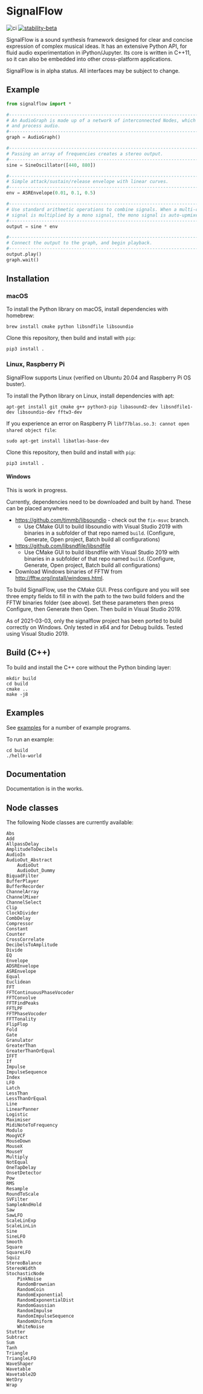 # SignalFlow

![ci](https://github.com/ideoforms/signal/workflows/ci/badge.svg) [![stability-beta](https://img.shields.io/badge/stability-beta-33bbff.svg)](https://github.com/mkenney/software-guides/blob/master/STABILITY-BADGES.md#beta)

SignalFlow is a sound synthesis framework designed for clear and concise expression of complex musical ideas. It has an extensive Python API, for fluid audio experimentation in iPython/Jupyter. Its core is written in C++11, so it can also be embedded into other cross-platform applications.

SignalFlow is in alpha status. All interfaces may be subject to change.

## Example

```python
from signalflow import *

#--------------------------------------------------------------------------------
# An AudioGraph is made up of a network of interconnected Nodes, which generate
# and process audio. 
#--------------------------------------------------------------------------------
graph = AudioGraph()

#--------------------------------------------------------------------------------
# Passing an array of frequencies creates a stereo output.
#--------------------------------------------------------------------------------
sine = SineOscillator([440, 880])

#--------------------------------------------------------------------------------
# Simple attack/sustain/release envelope with linear curves.
#--------------------------------------------------------------------------------
env = ASREnvelope(0.01, 0.1, 0.5)

#--------------------------------------------------------------------------------
# Use standard arithmetic operations to combine signals. When a multi-channel 
# signal is multiplied by a mono signal, the mono signal is auto-upmixed.
#--------------------------------------------------------------------------------
output = sine * env

#--------------------------------------------------------------------------------
# Connect the output to the graph, and begin playback.
#--------------------------------------------------------------------------------
output.play()
graph.wait()
```

## Installation

### macOS

To install the Python library on macOS, install dependencies with homebrew:
```
brew install cmake python libsndfile libsoundio
```

Clone this repository, then build and install with `pip`:
```
pip3 install .
```


### Linux, Raspberry Pi

SignalFlow supports Linux (verified on Ubuntu 20.04 and Raspberry Pi OS buster).

To install the Python library on Linux, install dependencies with apt:
```
apt-get install git cmake g++ python3-pip libasound2-dev libsndfile1-dev libsoundio-dev fftw3-dev
```

If you experience an error on Raspberry Pi `libf77blas.so.3: cannot open shared object file`:

```
sudo apt-get install libatlas-base-dev
```

Clone this repository, then build and install with `pip`:
```
pip3 install .
```

#### Windows

This is work in progress.

Currently, dependencies need to be downloaded and built by hand. These can be placed anywhere.

- https://github.com/timmb/libsoundio - check out the `fix-msvc` branch.
  - Use CMake GUI to build libsoundio with Visual Studio 2019 with binaries in a subfolder of that repo named `build`. (Configure, Generate, Open project, Batch build all configurations)
- https://github.com/libsndfile/libsndfile
  - Use CMake GUI to build libsndfile with Visual Studio 2019 with binaries in a subfolder of that repo named `build`. (Configure, Generate, Open project, Batch build all configurations)
- Download Windows binaries of FFTW from http://fftw.org/install/windows.html.

To build SignalFlow, use the CMake GUI. Press configure and you will see three empty fields to fill in with the path to the two build folders and the FFTW binaries folder (see above). Set these parameters then press Configure, then Generate then Open. Then build in Visual Studio 2019.

As of 2021-03-03, only the signalflow project has been ported to build correctly on Windows. Only tested in x64 and for Debug builds. Tested using Visual Studio 2019.

## Build (C++)

To build and install the C++ core without the Python binding layer:
```
mkdir build
cd build
cmake ..
make -j8
```

## Examples

See [examples](examples) for a number of example programs.

To run an example:
```
cd build
./hello-world
```

## Documentation

Documentation is in the works.

## Node classes

The following Node classes are currently available:

```
Abs
Add
AllpassDelay
AmplitudeToDecibels
AudioIn
AudioOut_Abstract
    AudioOut
    AudioOut_Dummy
BiquadFilter
BufferPlayer
BufferRecorder
ChannelArray
ChannelMixer
ChannelSelect
Clip
ClockDivider
CombDelay
Compressor
Constant
Counter
CrossCorrelate
DecibelsToAmplitude
Divide
EQ
Envelope
ADSREnvelope
ASREnvelope
Equal
Euclidean
FFT
FFTContinuousPhaseVocoder
FFTConvolve
FFTFindPeaks
FFTLPF
FFTPhaseVocoder
FFTTonality
FlipFlop
Fold
Gate
Granulator
GreaterThan
GreaterThanOrEqual
IFFT
If
Impulse
ImpulseSequence
Index
LFO
Latch
LessThan
LessThanOrEqual
Line
LinearPanner
Logistic
Maximiser
MidiNoteToFrequency
Modulo
MoogVCF
MouseDown
MouseX
MouseY
Multiply
NotEqual
OneTapDelay
OnsetDetector
Pow
RMS
Resample
RoundToScale
SVFilter
SampleAndHold
Saw
SawLFO
ScaleLinExp
ScaleLinLin
Sine
SineLFO
Smooth
Square
SquareLFO
Squiz
StereoBalance
StereoWidth
StochasticNode
    PinkNoise
    RandomBrownian
    RandomCoin
    RandomExponential
    RandomExponentialDist
    RandomGaussian
    RandomImpulse
    RandomImpulseSequence
    RandomUniform
    WhiteNoise
Stutter
Subtract
Sum
Tanh
Triangle
TriangleLFO
WaveShaper
Wavetable
Wavetable2D
WetDry
Wrap
```


